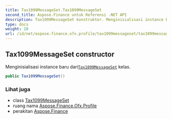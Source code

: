 ```yaml
---
title: Tax1099MessageSet.Tax1099MessageSet
second_title: Aspose.Finance untuk Referensi .NET API
description: Tax1099MessageSet konstruktor. Menginisialisasi instance baru dariTax1099MessageSet kelas.
type: docs
weight: 10
url: /id/net/aspose.finance.ofx.profile/tax1099messageset/tax1099messageset/
---
```

## Tax1099MessageSet constructor

Menginisialisasi instance baru dari[`Tax1099MessageSet`](../) kelas.

```csharp
public Tax1099MessageSet()
```

### Lihat juga

* class [Tax1099MessageSet](../)
* ruang nama [Aspose.Finance.Ofx.Profile](../../tax1099messageset/)
* perakitan [Aspose.Finance](../../../)



